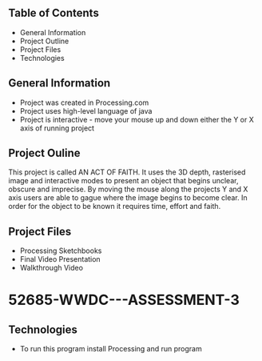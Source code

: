 ## Table of Contents
* General Information 
* Project Outline
* Project Files 
* Technologies 

## General Information 
* Project was created in Processing.com 
* Project uses high-level language of java 
* Project is interactive - move your mouse up and down either the Y or X axis of running project

## Project Ouline 
This project is called AN ACT OF FAITH. It uses the 3D depth, rasterised image and interactive modes to present an object that begins unclear, obscure and imprecise. By moving the mouse along the projects Y and X axis users are able to gague where the image begins to become clear. In order for the object to be known it requires time, effort and faith.

## Project Files 
* Processing Sketchbooks
* Final Video Presentation
* Walkthrough Video 
# 52685-WWDC---ASSESSMENT-3

## Technologies
* To run this program install Processing and run program
